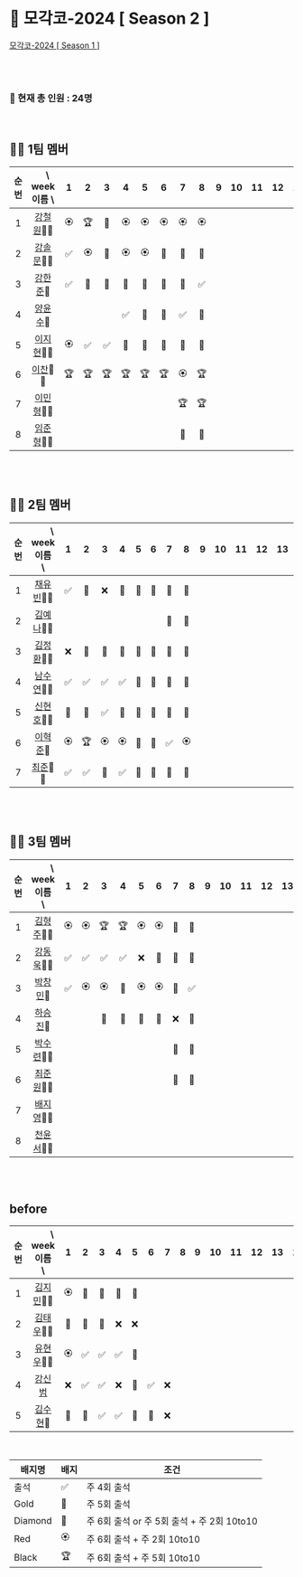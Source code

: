 # 🎾 모각코-2024 [ Season 2 ]

[모각코-2024 [ Season 1 ]](https://github.com/Dev-Explorers/mogakko-2024/wiki/%EB%AA%A8%EA%B0%81%EC%BD%94-%EC%8B%9C%EC%A6%8C-1)


<br>
<br>

### 📢 현재 총 인원 : 24명

<br>

## 🙋‍♂️ 1팀 멤버 

|순번|　\ week<br> 이름 \  |1 | 2|3|4| 5|6 |7|8|9 |10| 11| 12|13|14|15|
| :-: |:-: | :-: | :-: | :-:| :-:| :-:| :-: | :-: | :-: |  :-:|:-:|:-:|:-:|:-:|:-:|:-:|
|1| [강철원](https://github.com/Ryan-dia)🎾🎾    |🏵️|🏆|💎|🏵️|🏵️|🏵️|🏵️|🏵️|
|2| [강솔문](https://github.com/)🎾🎾            |✅|🏵️|💎|🏵️|🏵️|💎|💎|🏅|
|3| [강한준](https://github.com/)🎾              |✅|🏅|🏅|🏅|🏅|🏅|🏅|✅|
|4| [양윤수](https://github.com/)🎾             |  | |  |✅|💎|💎|✅|🏅|
|5| [이지현](https://github.com/)🎾🎾            |🏵️|✅|✅|🏅|🏅|🏅|🏅|🏅|
|6| [이찬](https://github.com/)🎾🎾              |🏆|🏆|🏆|🏆|🏆|🏆|🏵️|🏆|
|7| [이민형](https://github.com/)🎾🎾              | | | | | | |  🏆|🏆|
|8| [임준형](https://github.com/)🎾🎾              | | | | | | |  🏅|💎|

<br>
<br>

## 🙋‍♂️ 2팀 멤버 

|순번 | 　　\ week<br>이름　\  |1 | 2|3|4| 5|6 |7|8|9 |10| 11| 12|13|14|15|
|:-: |:-: | :-: | :-: | :-:| :-:| :-:| :-: | :-: | :-: |  :-:|:-:|:-:|:-:|:-:|:-:|:-:|
|1| [채유빈](https://github.com/ChaeYubin)🎾🎾   |✅|🏅|❌|💎|💎|🏅|🏅|🏅|
|2| [김예나](https://github.com/)🎾🎾            | | | | | | |🏅|🏅|
|3| [김정환](https://github.com/)🎾🎾            |❌|🏅|💎|💎|💎|🏅|💎|💎|
|4| [남수연](https://github.com/)🎾🎾            |✅|✅|✅|✅|💎|🏅|💎|💎|
|5| [신현호](https://github.com/)🎾🎾            |🏅|🏅|✅|💎|💎|🏅|🏅|🏅|
|6| [이혁준](https://github.com/)🎾              |🏵️|🏆|🏵️|🏵️|💎|💎|✅|🏵️|
|7| [최준](https://github.com/)🎾🎾              |✅|✅|🏅|✅|💎|🏅|💎|💎|

<br>
<br>

## 🙋‍♂️  3팀 멤버

|순번| 　　\　week<br>이름　\  |1 | 2|3|4| 5|6 |7|8|9 |10| 11| 12|13|14|15|
|:-:| :-: | :-: | :-: | :-:| :-:| :-:| :-: | :-: | :-: |  :-:|:-:|:-:|:-:|:-:|:-:|:-:|
|1| [김형주](https://github.com/kim0527)🎾🎾            |🏵️|🏵️|🏆|🏆|🏵️|🏵️|💎|💎|
|2| [강동욱](https://github.com/woogie0303)🎾🎾         |✅|✅|✅|✅|❌|🏅|🏅|🏅|
|3| [박창민](https://github.com/)🎾                   |✅|🏵️|🏵️|💎|🏵️|🏵️|🏅|✅|
|4| [하승진](https://github.com/)🎾                     |  | |🏅|🏅|🏅|🏅|❌|🏅|
|5| [박수련](https://github.com/)🎾🎾                    | |  | | | | |💎|💎|
|6| [최준원](https://github.com/)🎾🎾                    | |  | | | | |🏅|🏅|
|7| [배지영](https://github.com/)🎾🎾                    | |  | | | | |  ||
|8| [천윤서](https://github.com/)🎾🎾                    | |  | | | | |  ||

<br>
<br>

## before

|순번| 　　\　week<br>이름　\  |1 | 2|3|4| 5|6 |7|8|9 |10| 11| 12|13|14|15|
|:-:| :-: | :-: | :-: | :-:| :-:| :-:| :-: | :-: | :-: |  :-:|:-:|:-:|:-:|:-:|:-:|:-:|
|1| [김지민](https://github.com/)🎾🎾            |🏵️|💎|💎|💎|💎|
|2| [김태우](https://github.com/)🎾🎾                   |💎|💎|🏅|❌|❌|
|3| [유현우](https://github.com/uhanuu)🎾🎾             |🏵️|✅|✅|✅|🏅|
|4| [강신범](https://github.com/kangsinbeom)    |❌|✅|✅|❌|🏅|✅|❌|
|5| [김수현](https://github.com/)🎾                   |🏅|🏅|✅|✅|💎|🏅|❌|

<br>

|배지명|배지|조건|
| --- | ---| ---|
|출석 |✅ | 주 4회 출석 |
|Gold |🏅 | 주 5회 출석 |
|Diamond|💎| 주 6회 출석 or 주 5회 출석 + 주 2회 10to10 |
|Red |🏵️| 주 6회 출석 + 주 2회 10to10 |
|Black |🏆 | 주 6회 출석 +  주 5회 10to10 |


